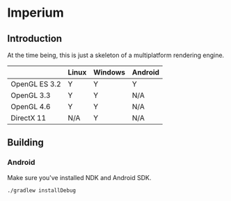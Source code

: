 # Imperium

## Introduction

At the time being, this is just a skeleton of a multiplatform rendering engine.

|               | Linux | Windows | Android |
|---------------|-------|---------|---------|
| OpenGL ES 3.2 |   Y   |    Y    |    Y    |
| OpenGL 3.3    |   Y   |    Y    |   N/A   |
| OpenGL 4.6    |   Y   |    Y    |   N/A   |
| DirectX 11    |  N/A  |    Y    |   N/A   |

## Building

### Android

Make sure you've installed NDK and Android SDK.

`./gradlew installDebug`